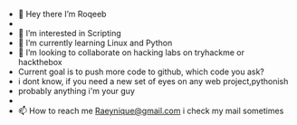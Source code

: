 - 👋 Hey there I’m Roqeeb
-     
- 👀 I’m interested in Scripting
- 🌱 I’m currently learning Linux and Python
- 💞️ I’m looking to collaborate on hacking labs on tryhackme or hackthebox
-    Current goal is to push more code to github, which code you ask? 
-    i dont know, if you need a new set of eyes on any web project,pythonish
-    probably anything i'm your guy
-    
- 📫 How to reach me Raeynique@gmail.com i check my mail sometimes

<!---
Hi.
--->
